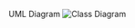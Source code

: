 UML Diagram
![Class Diagram](http://www.plantuml.com/plantuml/proxy?src=https://raw.githubusercontent.com/staticxrjc/Design-Patterns/main/abstract%20factory/UML/diagram.puml)
